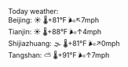 Today weather:  
Beijing: ☀️ 🌡️+81°F 🌬️↖7mph  
Tianjin: ☀️ 🌡️+88°F 🌬️↑4mph  
Shijiazhuang: 🌫  🌡️+81°F 🌬️↗0mph  
Tangshan: ⛅️  🌡️+91°F 🌬️↑7mph  
